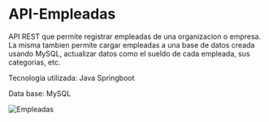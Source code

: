 # API-Empleadas
API REST que permite registrar empleadas de una organizacion o empresa.
La misma tambien permite cargar empleadas a una base de datos creada usando MySQL, actualizar datos como el sueldo de cada empleada, sus categorias, etc.

Tecnología utilizada: Java Springboot

Data base: MySQL

![Empleadas](https://user-images.githubusercontent.com/79877306/140386990-e0faff70-67e5-4a31-bdd7-80bc34d363ca.PNG)
